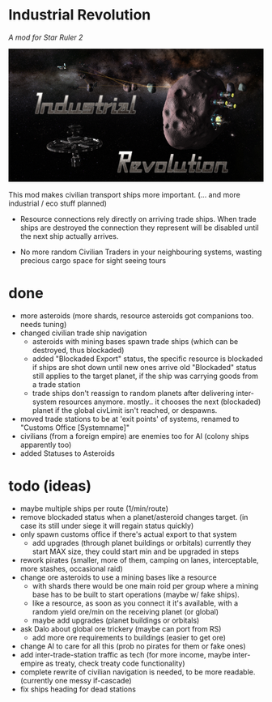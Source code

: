 # Industrial Revolution
_A mod for Star Ruler 2_

![logo](IndustrialRevolution/logo.png "")

This mod makes civilian transport ships more important.
(... and more industrial / eco stuff planned)

- Resource connections rely directly on arriving trade ships.
  When trade ships are destroyed the connection they represent will be disabled until the next ship actually arrives.

- No more random Civilian Traders in your neighbouring systems, wasting precious cargo space for sight seeing tours

# done
- more asteroids (more shards, resource asteroids got companions too. needs tuning)
- changed civilian trade ship navigation
    - asteroids with mining bases spawn trade ships (which can be destroyed, thus blockaded)
    - added "Blockaded Export" status, the specific resource is blockaded if ships are shot down until new ones arrive
      old "Blockaded" status still applies to the target planet, if the ship was carrying goods from a trade station
    - trade ships don't reassign to random planets after delivering inter-system resources anymore.
      mostly.. it chooses the next (blockaded) planet if the global civLimit isn't reached, or despawns.
- moved trade stations to be at 'exit points' of systems, renamed to "Customs Office [Systemname]"
- civilians (from a foreign empire) are enemies too for AI (colony ships apparently too)
- added Statuses to Asteroids

# todo (ideas)
- maybe multiple ships per route (1/min/route)
- remove blockaded status when a planet/asteroid changes target.
  (in case its still under siege it will regain status quickly)
- only spawn customs office if there's actual export to that system
    - add upgrades (through planet buildings or orbitals)
      currently they start MAX size, they could start min and be upgraded in steps
- rework pirates (smaller, more of them, camping on lanes, interceptable, more stashes, occasional raid)
- change ore asteroids to use a mining bases like a resource
    - with shards there would be one main roid per group where a mining base has to be built to start operations (maybe w/ fake ships).
    - like a resource, as soon as you connect it it's available, with a random yield ore/min on the receiving planet (or global)
    - maybe add upgrades (planet buildings or orbitals)
- ask Dalo about global ore trickery (maybe can port from RS)
    - add more ore requirements to buildings (easier to get ore)
- change AI to care for all this (prob no pirates for them or fake ones)
- add inter-trade-station traffic as tech (for more income, maybe inter-empire as treaty, check treaty code functionality)
- complete rewrite of civilian navigation is needed, to be more readable. (currently one messy if-cascade)
- fix ships heading for dead stations